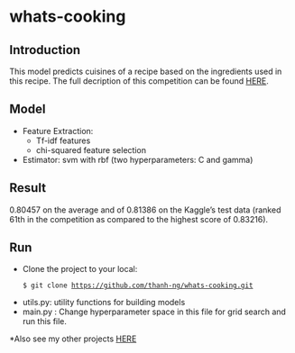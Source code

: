 # whats-cooking		
## Introduction  
This model predicts cuisines of a recipe based on the ingredients used in this recipe. The full decription of this competition can be found [HERE](https://www.kaggle.com/c/whats-cooking).  
## Model  
* Feature Extraction:   
	* Tf-idf features  
	* chi-squared feature selection  
* Estimator: svm with rbf (two hyperparameters: C and gamma)
## Result
0.80457 on the average and of 0.81386 on the Kaggle’s test data (ranked 61th in the competition as compared to the highest score of 0.83216).   

## Run
* Clone the project to your local: <pre><code>$ git clone https://github.com/thanh-ng/whats-cooking.git</code></pre>
* utils.py: utility functions for building models
* main.py : Change hyperparameter space in this file for grid search and run this file.   

*Also see my other projects [HERE](http://thanh-ng.github.io/pages/src/)
